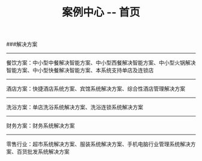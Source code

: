 ﻿---
layout: solution
title: "案例中心 -- 首页"
categories: [solutioncenter]
---
###解决方案
<hr/>
餐饮方案：中小型中餐解决智能方案、中小型西餐解决智能方案、中小型火锅解决智能方案、中小型快餐解决智能方案、本系统支持单店及连锁店
<hr/>
酒店方案：快捷酒店系统方案、宾馆系统解决方案、综合性酒店管理解决方案
<hr/>
洗浴方案：单店洗浴系统解决方案、洗浴连锁系统解决方案
<hr/>
财务方案：财务系统解决方案
<hr/>
零售行业：超市系统解决方案、服装系统解决方案、手机电脑行业管理系统解决方案、百货批发系统解决方案
